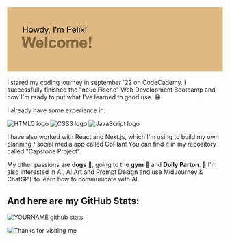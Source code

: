 ![Intro](https://raw.githubusercontent.com/supernova-97/supernova-97/1d9a7acf852f9435c663a34468c6c917af22e5a4/header.png)

I stared my coding journey in september '22 on CodeCademy. I successfully finished the "neue Fische" Web Development Bootcamp and now I'm ready to put what I've learned to good use. :grin: 

I already have some experience in:

<img src="https://img.shields.io/badge/HTML5-282C34?logo=html5&logoColor=E34F26" alt="HTML5 logo" title="HTML5" height="25" />

<img src="https://img.shields.io/badge/CSS3-282C34?logo=css3&logoColor=1572B6" alt="CSS3 logo" title="CSS3" height="25" />

<img src="https://img.shields.io/badge/JavaScript-282C34?logo=javascript&logoColor=F7DF1E" alt="JavaScript logo" title="JavaScript" height="25" />

I have also worked with React and Next.js, which I'm using to build my own planning / social media app called CoPlan!
You can find it in my repository called "Capstone Project".

My other passions are **dogs** :dog:, going to the **gym** :muscle: and **Dolly Parton**. :purple_heart:
I'm also interested in AI, AI Art and Prompt Design and use MidJourney & ChatGPT to learn how to communicate with AI.

## And here are my GitHub Stats:

![YOURNAME github stats](https://github-readme-stats.vercel.app/api?username=supernova-97&show_icons=true&hide_border=true)

<img height="120" alt="Thanks for visiting me" width="100%" src="https://raw.githubusercontent.com/BrunnerLivio/brunnerlivio/master/images/marquee.svg" />




